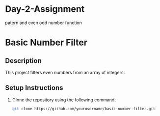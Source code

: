 # Day-2-Assignment
patern and even odd number function
# Basic Number Filter

## Description
This project filters even numbers from an array of integers.

## Setup Instructions
1. Clone the repository using the following command:
   ```bash
   git clone https://github.com/yourusername/basic-number-filter.git
